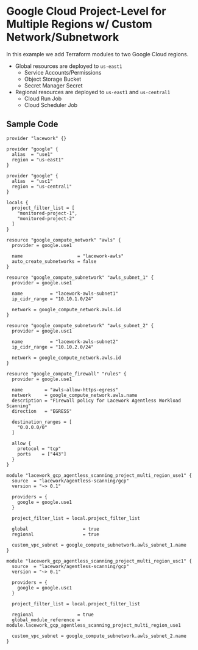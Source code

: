 # Google Cloud Project-Level for Multiple Regions w/ Custom Network/Subnetwork

In this example we add Terraform modules to two Google Cloud regions.

- Global resources are deployed to `us-east1`
  - Service Accounts/Permissions
  - Object Storage Bucket
  - Secret Manager Secret
- Regional resources are deployed to `us-east1` and `us-central1`
  - Cloud Run Job
  - Cloud Scheduler Job

## Sample Code

```hcl
provider "lacework" {}

provider "google" {
  alias  = "use1"
  region = "us-east1"
}

provider "google" {
  alias  = "usc1"
  region = "us-central1"
}

locals {
  project_filter_list = [
    "monitored-project-1",
    "monitored-project-2"
  ]
}

resource "google_compute_network" "awls" {
  provider = google.use1

  name                    = "lacework-awls"
  auto_create_subnetworks = false
}

resource "google_compute_subnetwork" "awls_subnet_1" {
  provider = google.use1

  name          = "lacework-awls-subnet1"
  ip_cidr_range = "10.10.1.0/24"

  network = google_compute_network.awls.id
}

resource "google_compute_subnetwork" "awls_subnet_2" {
  provider = google.usc1

  name          = "lacework-awls-subnet2"
  ip_cidr_range = "10.10.2.0/24"

  network = google_compute_network.awls.id
}

resource "google_compute_firewall" "rules" {
  provider = google.use1

  name        = "awls-allow-https-egress"
  network     = google_compute_network.awls.name
  description = "Firewall policy for Lacework Agentless Workload Scanning"
  direction   = "EGRESS"

  destination_ranges = [
    "0.0.0.0/0"
  ]

  allow {
    protocol = "tcp"
    ports    = ["443"]
  }
}

module "lacework_gcp_agentless_scanning_project_multi_region_use1" {
  source  = "lacework/agentless-scanning/gcp"
  version = "~> 0.1"

  providers = {
    google = google.use1
  }

  project_filter_list = local.project_filter_list

  global                    = true
  regional                  = true

  custom_vpc_subnet = google_compute_subnetwork.awls_subnet_1.name
}

module "lacework_gcp_agentless_scanning_project_multi_region_usc1" {
  source  = "lacework/agentless-scanning/gcp"
  version = "~> 0.1"

  providers = {
    google = google.usc1
  }

  project_filter_list = local.project_filter_list

  regional                = true
  global_module_reference = module.lacework_gcp_agentless_scanning_project_multi_region_use1

  custom_vpc_subnet = google_compute_subnetwork.awls_subnet_2.name
}
```
